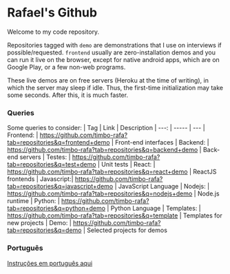 # Rafael's Github

Welcome to my code repository.

Repositories tagged with `demo` are demonstrations that I use on interviews if possible/requested.
`frontend` usually are zero-installation demos and you can run it live on the browser, except for native android apps, which are on Google Play, or a few non-web programs.

These live demos are on free servers (Heroku at the time of writing), in which the server may sleep if idle.
Thus, the first-time initialization may take some seconds. After this, it is much faster.

### Queries

Some queries to consider:
| Tag        |  Link                                                              | Description
| ---:       | -----                                                              | ---
| Frontend:  |  https://github.com/timbo-rafa?tab=repositories&q=frontend+demo    | Front-end interfaces
| Backend:   |  https://github.com/timbo-rafa?tab=repositories&q=backend+demo     | Back-end servers
| Testes:    |  https://github.com/timbo-rafa?tab=repositories&q=test+demo        | Unit tests
| React:     |  https://github.com/timbo-rafa?tab=repositories&q=react+demo       | ReactJS frontends
| Javascript:|  https://github.com/timbo-rafa?tab=repositories&q=javascript+demo  | JavaScript Language
| Nodejs:    |  https://github.com/timbo-rafa?tab=repositories&q=nodejs+demo      | Node.js runtime
| Python:    |  https://github.com/timbo-rafa?tab=repositories&q=python+demo      | Python Language
| Templates: |  https://github.com/timbo-rafa?tab=repositories&q=template         | Templates for new projects
| Demo:      |  https://github.com/timbo-rafa?tab=repositories&q=demo             | Selected projects for demos



### Português

[Instruções em português aqui](https://github.com/timbo-rafa/readme/blob/master/README.pt-br.md)